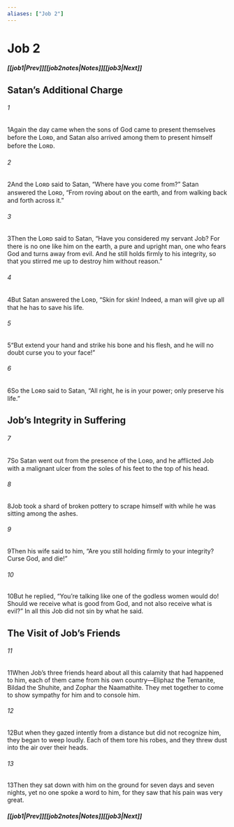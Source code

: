 ```yaml
---
aliases: ["Job 2"]
---
```

# Job 2
##### <span class=arrow-left></span>[[job1|Prev]]<span class=navigation-separator></span>[[job2notes|Notes]]<span class=navigation-separator></span>[[job3|Next]]<span class=arrow-right></span>
## Satan’s Additional Charge
###### 1
<span class=verse-first>1</span>Again the day came when the sons of God came to present themselves before the Lᴏʀᴅ, and Satan also arrived among them to present himself before the Lᴏʀᴅ.
###### 2
<span class=verse-body>2</span>And the Lᴏʀᴅ said to Satan, “Where have you come from?” Satan answered the Lᴏʀᴅ, “From roving about on the earth, and from walking back and forth across it.”
###### 3
<span class=verse-body>3</span>Then the Lᴏʀᴅ said to Satan, “Have you considered my servant Job? For there is no one like him on the earth, a pure and upright man, one who fears God and turns away from evil. And he still holds firmly to his integrity, so that you stirred me up to destroy him without reason.”
###### 4
<span class=verse-body>4</span>But Satan answered the Lᴏʀᴅ, “Skin for skin! Indeed, a man will give up all that he has to save his life.
###### 5
<span class=verse-body>5</span>“But extend your hand and strike his bone and his flesh, and he will no doubt curse you to your face!”
###### 6
<span class=verse-body>6</span>So the Lᴏʀᴅ said to Satan, “All right, he is in your power; only preserve his life.”
## Job’s Integrity in Suffering
###### 7
<span class=verse-first>7</span>So Satan went out from the presence of the Lᴏʀᴅ, and he afflicted Job with a malignant ulcer from the soles of his feet to the top of his head.
###### 8
<span class=verse-body>8</span>Job took a shard of broken pottery to scrape himself with while he was sitting among the ashes.
<div class=paragraph-break></div>

###### 9
<span class=verse-first>9</span>Then his wife said to him, “Are you still holding firmly to your integrity? Curse God, and die!”
###### 10
<span class=verse-body>10</span>But he replied, “You’re talking like one of the godless women would do! Should we receive what is good from God, and not also receive what is evil?” In all this Job did not sin by what he said.
## The Visit of Job’s Friends
###### 11
<span class=verse-first>11</span>When Job’s three friends heard about all this calamity that had happened to him, each of them came from his own country—Eliphaz the Temanite, Bildad the Shuhite, and Zophar the Naamathite. They met together to come to show sympathy for him and to console him.
###### 12
<span class=verse-body>12</span>But when they gazed intently from a distance but did not recognize him, they began to weep loudly. Each of them tore his robes, and they threw dust into the air over their heads.
###### 13
<span class=verse-body>13</span>Then they sat down with him on the ground for seven days and seven nights, yet no one spoke a word to him, for they saw that his pain was very great.
##### <span class=arrow-left></span>[[job1|Prev]]<span class=navigation-separator></span>[[job2notes|Notes]]<span class=navigation-separator></span>[[job3|Next]]<span class=arrow-right></span>